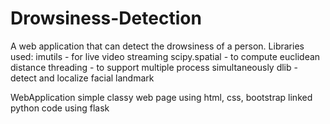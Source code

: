# Drowsiness-Detection
A web application that can detect the drowsiness of a person. Libraries used: imutils - for live video streaming scipy.spatial - to compute euclidean distance threading - to support multiple process simultaneously dlib - detect and localize facial landmark

WebApplication simple classy web page using html, css, bootstrap linked python code using flask
